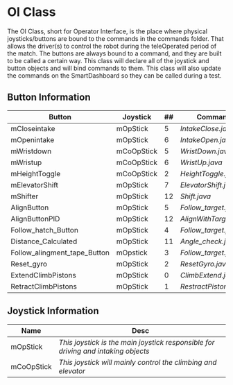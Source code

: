 # OI Class

The OI Class, short for Operator Interface, is the place where physical joysticks/buttons are bound to the commands in the commands folder. That allows the driver(s) to control the robot during the teleOperated period of the match. The buttons are always bound to a command, and they are built to be called a certain way. This class will declare all of the joystick and button objects and will bind commands to them. This class will also update the commands on the SmartDashboard so they can be called during a test.

## Button Information

| Button                       | Joystick   | ## | Command                |
| ---------------------------- | ---------- | -- | ---------------------- |
| mCloseintake                 | mOpStick   | 5  | *IntakeClose.java*     |
| mOpenintake                  | mOpStick   | 6  | *IntakeOpen.java*      |
| mWristdown                   | mCoOpStick | 5  | *WristDown.java*       |
| mWristup                     | mCoOpStick | 6  | *WristUp.java*         |
| mHeightToggle                | mCoOpStick | 2  | *HeightToggle.java*    |
| mElevatorShift               | mOpStick   | 7  | *ElevatorShift.java*   |
| mShifter                     | mOpStick   | 12 | *Shift.java*           |
| AlignButton                  | mOpStick   | 5  | *Follow_target.java*   |
| AlignButtonPID               | mOpStick   | 12 | *AlignWithTarget.java* |
| Follow_hatch_Button          | mOpStick   | 4  | *Follow_target.java*   |
| Distance_Calculated          | mOpStick   | 11 | *Angle_check.java*     |
| Follow_alingment_tape_Button | mOpstick   | 3  | *Follow_target.java*   |
| Reset_gyro                   | mOpStick   | 2  | *ResetGyro.java*       |
| ExtendClimbPistons           | mOpStick   | 0  | *ClimbExtend.java*     |
| RetractClimbPistons          | mOpStick   | 1  | *RestractPistons.java* |

## Joystick Information

| Name | Desc |
| ---------- | --------------------------------------------------------------------------------- |
| mOpStick   | *This joystick is the main joystick responsible for driving and intaking objects* |
| mCoOpStick | *This joystick will mainly control the climbing and elevator*                     |